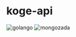 # koge-api

![golango](https://miro.medium.com/v2/resize:fit:500/1*lSUb1T4YW1td0UskwsGZ1w.gif) ![mongozada](https://cdn.iconscout.com/icon/free/png-256/free-mongodb-3550907-2970492.png)